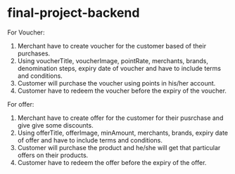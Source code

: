 # final-project-backend
For Voucher:
1. Merchant have to create voucher for the customer based of their purchases.
2. Using voucherTitle, voucherImage, pointRate, merchants, brands, denomination steps, expiry date of voucher and have to include terms and conditions.
3. Customer will purchase the voucher using points in his/her account.
4. Customer have to redeem the voucher before the expiry of the voucher.


For offer:
1. Merchant have to create offer for the customer for their pusrchase and give give some discounts.
2. Using offerTitle, offerImage, minAmount, merchants, brands, expiry date of offer and have to include terms and conditions.
3. Customer will purchase the product and he/she will get that particular offers on their products.
4. Customer have to redeem the offer before the expiry of the offer.
